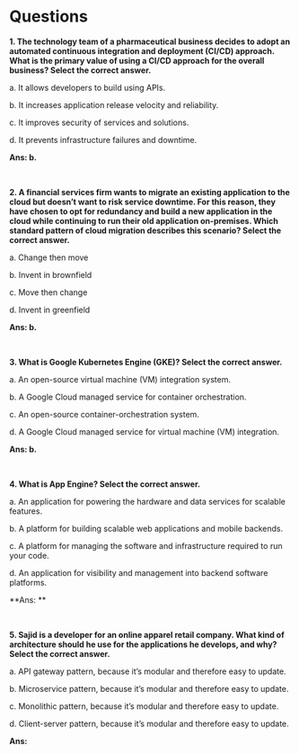 # Questions

**1. The technology team of a pharmaceutical business decides to adopt an automated continuous integration and deployment (CI/CD) approach. What is the primary value of using a CI/CD approach for the overall business? Select the correct answer.**

a. It allows developers to build using APIs.

b. It increases application release velocity and reliability.

c. It improves security of services and solutions.

d. It prevents infrastructure failures and downtime.

**Ans: b.**

<br/>

**2. A financial services firm wants to migrate an existing application to the cloud but doesn’t want to risk service downtime. For this reason, they have chosen to opt for redundancy and build a new application in the cloud while continuing to run their old application on-premises. Which standard pattern of cloud migration describes this scenario? Select the correct answer.**

a. Change then move

b. Invent in brownfield

c. Move then change

d. Invent in greenfield

**Ans: b.**

<br/>

**3. What is Google Kubernetes Engine (GKE)? Select the correct answer.**

a. An open-source virtual machine (VM) integration system.

b. A Google Cloud managed service for container orchestration.

c. An open-source container-orchestration system.

d. A Google Cloud managed service for virtual machine (VM) integration.

**Ans: b.**

<br/>

**4. What is App Engine? Select the correct answer.**

a. An application for powering the hardware and data services for scalable features.

b. A platform for building scalable web applications and mobile backends.

c. A platform for managing the software and infrastructure required to run your code.

d. An application for visibility and management into backend software platforms.

**Ans: **

<br/>

**5. Sajid is a developer for an online apparel retail company. What kind of architecture should he use for the applications he develops, and why? Select the correct answer.**

a. API gateway pattern, because it’s modular and therefore easy to update.

b. Microservice pattern, because it’s modular and therefore easy to update.

c. Monolithic pattern, because it’s modular and therefore easy to update.

d. Client-server pattern, because it’s modular and therefore easy to update.

**Ans:**

<br/>
